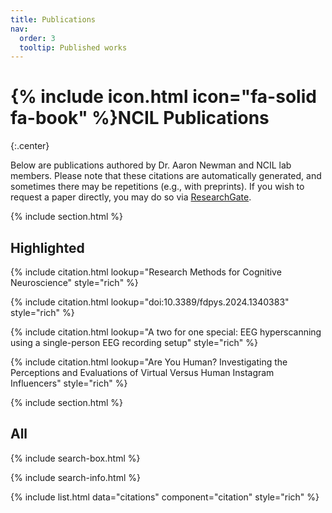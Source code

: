 ```yaml
---
title: Publications
nav:
  order: 3
  tooltip: Published works
---
```


# {% include icon.html icon="fa-solid fa-book" %}NCIL Publications
{:.center}

Below are publications authored by Dr. Aaron Newman and NCIL lab members. Please note that these citations are automatically generated, and sometimes there may be repetitions (e.g., with preprints). If you wish to request a paper directly, you may do so via [ResearchGate](https://www.researchgate.net/profile/Aaron-Newman-2).

{% include section.html %}

## Highlighted

{% include citation.html lookup="Research Methods for Cognitive Neuroscience" style="rich" %}

{% include citation.html lookup="doi:10.3389/fdpys.2024.1340383" style="rich" %}

{% include citation.html lookup="A two for one special: EEG hyperscanning using a single-person EEG recording setup" style="rich" %}

{% include citation.html lookup="Are You Human? Investigating the Perceptions and Evaluations of Virtual Versus Human Instagram Influencers" style="rich" %}

{% include section.html %}

## All

{% include search-box.html %}

{% include search-info.html %}

{% include list.html data="citations" component="citation" style="rich" %}
